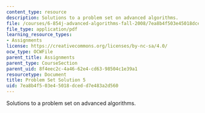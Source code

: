 ```yaml
---
content_type: resource
description: Solutions to a problem set on advanced algorithms.
file: /courses/6-854j-advanced-algorithms-fall-2008/7ea8b4f503e45018dcedd7e483a2d560_sol5.pdf
file_type: application/pdf
learning_resource_types:
- Assignments
license: https://creativecommons.org/licenses/by-nc-sa/4.0/
ocw_type: OCWFile
parent_title: Assignments
parent_type: CourseSection
parent_uid: 8f4eec2c-4a46-62e4-cd63-98504c1e39a1
resourcetype: Document
title: Problem Set Solution 5
uid: 7ea8b4f5-03e4-5018-dced-d7e483a2d560
---
```

Solutions to a problem set on advanced algorithms.